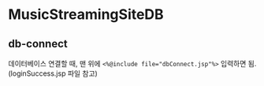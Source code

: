 # MusicStreamingSiteDB

## db-connect
데이터베이스 연결할 때, 맨 위에
``` <%@include file="dbConnect.jsp"%> ```
입력하면 됨.  
(loginSuccess.jsp 파일 참고)
